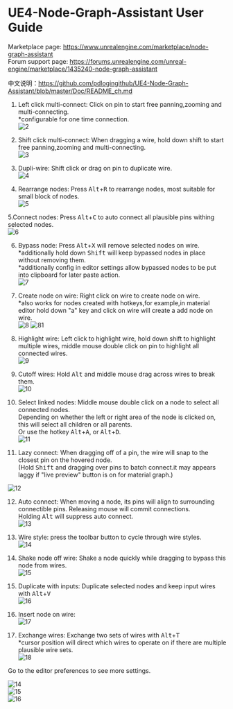 # UE4-Node-Graph-Assistant User Guide

Marketplace page: https://www.unrealengine.com/marketplace/node-graph-assistant  
Forum support page: https://forums.unrealengine.com/unreal-engine/marketplace/1435240-node-graph-assistant  

中文说明：https://github.com/pdlogingithub/UE4-Node-Graph-Assistant/blob/master/Doc/README_ch.md  

1. Left click multi-connect: Click on pin to start free panning,zooming and multi-connecting.  
*configurable for one time connection.  
![2](Resource/1.4/click_pan_multi-connect.gif)  

2. Shift click multi-connect: When dragging a wire, hold down shift to start free panning,zooming and multi-connecting.  
![3](Resource/1.4/shift_pan_multi-connect.gif)  

3. Dupli-wire: Shift click or drag on pin to duplicate wire.  
![4](Resource/1.4/dupli_wire.gif)  

4. Rearrange nodes: Press <kbd>Alt</kbd>+<kbd>R</kbd> to rearrange nodes, most suitable for small block of nodes.   
![5](Resource/1.4/rearrange.gif)  

5.Connect nodes: Press <kbd>Alt</kbd>+<kbd>C</kbd> to auto connect all plausible pins withing selected nodes.  
![6](Resource/connectnodes.gif)  

6. Bypass node: Press <kbd>Alt</kbd>+<kbd>X</kbd> will remove selected nodes on wire.  
*additionally hold down <kbd>Shift</kbd> will keep bypassed nodes in place without removing them.  
*additionally config in editor settings allow bypassed nodes to be put into clipboard for later paste action.  
![7](Resource/1.4/bypass.gif)

7. Create node on wire: Right click on wire to create node on wire.  
*also works for nodes created with hotkeys,for example,in material editor hold down "a" key and click on wire will create a add node on wire.  
![8](Resource/1.4/insert.gif)
![81](Resource/insertnodehotkey.gif)

8. Highlight wire: Left click to highlight wire, hold down shift to highlight multiple wires, middle mouse double click on pin to highlight all connected wires.  
![9](Resource/1.4/highlight.gif)

9. Cutoff wires: Hold <kbd>Alt</kbd> and middle mouse drag across wires to break them.  
![10](Resource/1.4/cutoff.gif)

10. Select linked nodes: Middle mouse double click on a node to select all connected nodes.  
Depending on whether the left or right area of the node is clicked on, this will select all children or all parents.  
Or use the hotkey <kbd>Alt</kbd>+<kbd>A</kbd>, or <kbd>Alt</kbd>+<kbd>D</kbd>.  
![11](Resource/1.4/select_linked.gif)

11. Lazy connect: When dragging off of a pin, the wire will snap to the closest pin on the hovered node.  
(Hold <kbd>Shift</kbd> and dragging over pins to batch connect.it may appears laggy if "live preview" button is on for material graph.) 
 
 ![12](Resource/1.5/lazy_connect.gif)
 
12. Auto connect: When moving a node, its pins will align to surrounding connectible pins. Releasing mouse will commit connections.  
Holding <kbd>Alt</kbd> will suppress auto connect.   
![13](Resource/1.5/auto_connect.gif)

13. Wire style: press the toolbar button to cycle through wire styles.  
![14](Resource/1.5/wire_style.gif)

14. Shake node off wire: Shake a node quickly while dragging to bypass this node from wires.  
![15](Resource/1.6/shake_node_off_wire.gif)

15. Duplicate with inputs: Duplicate selected nodes and keep input wires with <kbd>Alt</kbd>+<kbd>V</kbd>  
![16](Resource/1.6/dupli_node_with_input.gif)

16. Insert node on wire:  
![17](Resource/1.6/insert_node_on_wire.gif)

17.  Exchange wires: Exchange two sets of wires with <kbd>Alt</kbd>+<kbd>T</kbd>  
*cursor position will direct which wires to operate on if there are multiple plausible wire sets.  
![18](Resource/1.6/exchange_wires.gif)

Go to the editor preferences to see more settings.

![14](Resource/1.5/instruction_plugin.png)  
![15](Resource/1.5/instruction_keybind.png)  
![16](Resource/1.5/instruction_config.png)  
